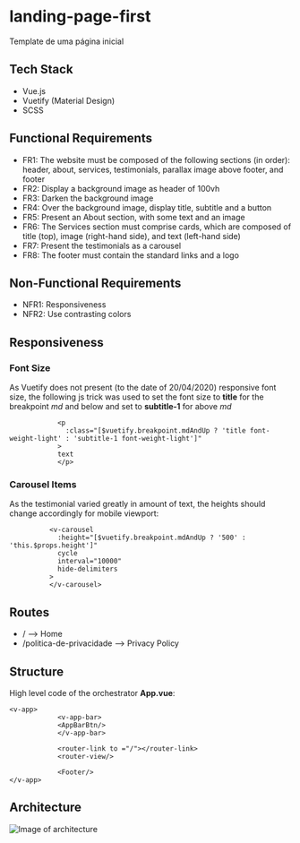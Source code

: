 # landing-page-first
Template de uma página inicial

## Tech Stack
* Vue.js
* Vuetify (Material Design)
* SCSS

## Functional Requirements
* FR1: The website must be composed of the following sections (in order): header, about, services, testimonials, parallax image above footer, and footer
* FR2: Display a background image as header of 100vh
* FR3: Darken the background image
* FR4: Over the background image, display title, subtitle and a button
* FR5: Present an About section, with some text and an image
* FR6: The Services section must comprise cards, which are composed of title (top), image (right-hand side), and text (left-hand side)
* FR7: Present the testimonials as a carousel
* FR8: The footer must contain the standard links and a logo

## Non-Functional Requirements
* NFR1: Responsiveness
* NFR2: Use contrasting colors

## Responsiveness
### Font Size
As Vuetify does not present (to the date of 20/04/2020) responsive font size, the following js trick was used to set the font size to **title** for the breakpoint *md* and below and set to **subtitle-1** for above *md*

```
            <p
              :class="[$vuetify.breakpoint.mdAndUp ? 'title font-weight-light' : 'subtitle-1 font-weight-light']"
            >
            text
            </p>
```

### Carousel Items
As the testimonial varied greatly in amount of text, the heights should change accordingly for mobile viewport:

```
          <v-carousel
            :height="[$vuetify.breakpoint.mdAndUp ? '500' : 'this.$props.height']"
            cycle
            interval="10000"
            hide-delimiters
          >
          </v-carousel>
```

## Routes

* / --> Home
* /politica-de-privacidade --> Privacy Policy

## Structure
High level code of the orchestrator **App.vue**:

```
<v-app>
            <v-app-bar>
            <AppBarBtn/>
            </v-app-bar>
            
            <router-link to ="/"></router-link>
            <router-view/>
            
            <Footer/>
</v-app>
```

## Architecture

![Image of architecture](https://raw.githubusercontent.com/jadefr/ontology-testing/master/lorem-ipsum.png)
